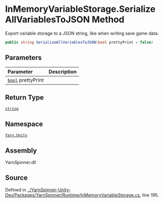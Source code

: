 <!-- This file was generated by a tool. Do not edit this file by hand. -->

# InMemoryVariableStorage.SerializeAllVariablesToJSON Method

Export variable storage to a JSON string, like when writing save game data.


```csharp
public string SerializeAllVariablesToJSON(bool prettyPrint = false)
```

## Parameters
|Parameter|Description|
|:---|:---|
|[`bool`](https://docs.microsoft.com/dotnet/api/System.Boolean) prettyPrint||
## Return Type
[`string`](https://docs.microsoft.com/dotnet/api/System.String)


## Namespace
[`Yarn.Unity`](/api/csharp/yarn.unity/README.md)

## Assembly
YarnSpinner.dll

## Source
Defined in [../YarnSpinner-Unity-Dev/Packages/YarnSpinner/Runtime/InMemoryVariableStorage.cs](https://github.com/YarnSpinnerTool/YarnSpinner-Unity//blob/develop/Runtime/InMemoryVariableStorage.cs#L195), line 195.
